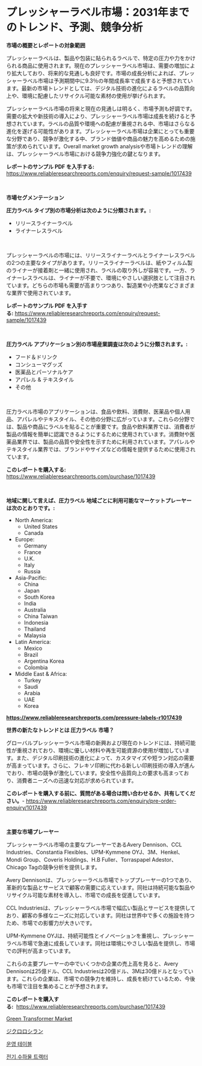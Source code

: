 <p><h1>プレッシャーラベル市場：2031年までのトレンド、予測、競争分析</h1></p><p><strong>市場の概要とレポートの対象範囲</strong></p>
<p><p>プレッシャーラベルは、製品や包装に貼られるラベルで、特定の圧力や力をかけられる商品に使用されます。現在のプレッシャーラベル市場は、需要の増加により拡大しており、将来的な見通しも良好です。市場の成長分析によれば、プレッシャーラベル市場は予測期間中に9.3％の年間成長率で成長すると予想されています。最新の市場トレンドとしては、デジタル技術の進化によるラベルの品質向上や、環境に配慮したリサイクル可能な素材の使用が挙げられます。</p><p>プレッシャーラベル市場の将来と現在の見通しは明るく、市場予測も好調です。需要の拡大や新技術の導入により、プレッシャーラベル市場は成長を続けると予想されています。ラベルの品質や環境への配慮が重視される中、市場はさらなる進化を遂げる可能性があります。プレッシャーラベル市場は企業にとっても重要な分野であり、競争が激化する中、ブランド価値や商品の魅力を高めるための施策が求められています。Overall market growth analysisや市場トレンドの理解は、プレッシャーラベル市場における競争力強化の鍵となります。</p></p>
<p><strong>レポートのサンプル PDF を入手する:</strong> <a href="https://www.reliableresearchreports.com/enquiry/request-sample/1017439">https://www.reliableresearchreports.com/enquiry/request-sample/1017439</a></p>
<p>&nbsp;</p>
<p><strong>市場セグメンテーション</strong></p>
<p><strong>圧力ラベル タイプ別の市場分析は次のように分類されます。:</strong></p>
<p><ul><li>リリースライナーラベル</li><li>ライナーレスラベル</li></ul></p>
<p>&nbsp;</p>
<p><p>プレッシャーラベルの市場には、リリースライナーラベルとライナーレスラベルの2つの主要なタイプがあります。リリースライナーラベルは、紙やフィルム製のライナーが接着剤と一緒に使用され、ラベルの取り外しが容易です。一方、ライナーレスラベルは、ライナーが不要で、環境にやさしい選択肢として注目されています。どちらの市場も需要が高まりつつあり、製造業や小売業などさまざまな業界で使用されています。</p></p>
<p><strong>レポートのサンプル PDF を入手する:</strong>&nbsp;<a href="https://www.reliableresearchreports.com/enquiry/request-sample/1017439">https://www.reliableresearchreports.com/enquiry/request-sample/1017439</a></p>
<p>&nbsp;</p>
<p><strong> 圧力ラベル アプリケーション別の市場産業調査は次のように分類されます。:</strong></p>
<p><ul><li>フード＆ドリンク</li><li>コンシューマグッズ</li><li>医薬品とパーソナルケア</li><li>アパレル & テキスタイル</li><li>その他</li></ul></p>
<p>&nbsp;</p>
<p><p>圧力ラベル市場のアプリケーションは、食品や飲料、消費財、医薬品や個人用品、アパレルやテキスタイル、その他の分野に広がっています。これらの分野では、製品や商品にラベルを貼ることが重要です。食品や飲料業界では、消費者が製品の情報を簡単に認識できるようにするために使用されています。消費財や医薬品業界では、製品の品質や安全性を示すために利用されています。アパレルやテキスタイル業界では、ブランドやサイズなどの情報を提供するために使用されています。</p></p>
<p><strong>このレポートを購入する:</strong>&nbsp; <a href="https://www.reliableresearchreports.com/purchase/1017439">https://www.reliableresearchreports.com/purchase/1017439</a></p>
<p>&nbsp;</p>
<p><strong>地域に関して言えば、圧力ラベル 地域ごとに利用可能なマーケットプレーヤーは次のとおりです。:</strong></p>
<p><ul>
    <li>
        North America:
        <ul>
            <li>United States</li>
            <li>Canada</li>
        </ul>
    </li>
    <li>
        Europe:
        <ul>
            <li>Germany</li>
            <li>France</li>
            <li>U.K.</li>
            <li>Italy</li>
            <li>Russia</li>
        </ul>
    </li>
    <li>
        Asia-Pacific:
        <ul>
            <li>China</li>
            <li>Japan</li>
            <li>South Korea</li>
            <li>India</li>
            <li>Australia</li>
            <li>China Taiwan</li>
            <li>Indonesia</li>
            <li>Thailand</li>
            <li>Malaysia</li>
        </ul>
    </li>
    <li>
        Latin America:
        <ul>
            <li>Mexico</li>
            <li>Brazil</li>
            <li>Argentina Korea</li>
            <li>Colombia</li>
        </ul>
    </li>
    <li>
        Middle East & Africa:
        <ul>
            <li>Turkey</li>
            <li>Saudi</li>
            <li>Arabia</li>
            <li>UAE</li>
            <li>Korea</li>
        </ul>
    </li>
    </ul></p>
<p><strong><a href="https://www.reliableresearchreports.com/pressure-labels-r1017439">https://www.reliableresearchreports.com/pressure-labels-r1017439</a></strong>&nbsp;</p>
<p><strong>世界の新たなトレンドとは 圧力ラベル 市場？</strong></p>
<p><p>グローバルプレッシャーラベル市場の新興および現在のトレンドには、持続可能性が重視されており、環境に優しい材料や再生可能資源の使用が増加しています。また、デジタル印刷技術の進化によって、カスタマイズや短ラン対応の需要が高まっています。さらに、フレキソ印刷に代わる新しい印刷技術の導入が進んでおり、市場の競争が激化しています。安全性や品質向上の要求も高まっており、消費者ニーズへの迅速な対応が求められています。</p></p>
<p><strong>このレポートを購入する前に、質問がある場合は問い合わせるか、共有してください。</strong>- <a href="https://www.reliableresearchreports.com/enquiry/pre-order-enquiry/1017439">https://www.reliableresearchreports.com/enquiry/pre-order-enquiry/1017439</a></p>
<p>&nbsp;</p>
<p><strong>主要な市場プレーヤー</strong></p>
<p><p>プレッシャーラベル市場の主要なプレーヤーであるAvery Dennison、CCL Industries、Constantia Flexibles、UPM-Kymmene OYJ、3M、Henkel、Mondi Group、Coveris Holdings、H.B Fuller、Torraspapel Adestor、Chicago Tagの競争分析を提供します。</p><p>Avery Dennisonは、プレッシャーラベル市場でトッププレーヤーの1つであり、革新的な製品とサービスで顧客の需要に応えています。同社は持続可能な製品やリサイクル可能な素材を導入し、市場での成長を促進しています。</p><p>CCL Industriesは、プレッシャーラベル市場で幅広い製品とサービスを提供しており、顧客の多様なニーズに対応しています。同社は世界中で多くの施設を持つため、市場での影響力が大きいです。</p><p>UPM-Kymmene OYJは、持続可能性とイノベーションを重視し、プレッシャーラベル市場で急速に成長しています。同社は環境にやさしい製品を提供し、市場での評判が高まっています。</p><p>これらの主要プレーヤーの中でいくつかの企業の売上高を見ると、Avery Dennisonは25億ドル、CCL Industriesは20億ドル、3Mは30億ドルとなっています。これらの企業は、市場での競争力を維持し、成長を続けているため、今後も市場で注目を集めることが予想されます。</p></p>
<p><strong>このレポートを購入する:</strong>&nbsp;&nbsp;<a href="https://www.reliableresearchreports.com/purchase/1017439">https://www.reliableresearchreports.com/purchase/1017439</a></p>
<p><p><a href="https://github.com/Airanohannonzb68e5pb53oc1/Market-Research-Report-List-2/blob/main/green-transformer-market.md">Green Transformer Market</a></p><p><a href="https://github.com/AriMuller2009/Market-Research-Report-List-1/blob/main/494683421091.md">ジクロロシラン</a></p><p><a href="https://github.com/TimmyMann6767/Market-Research-Report-List-1/blob/main/654240419655.md">운영 테이블</a></p><p><a href="https://github.com/JeromeRtyau89966/Market-Research-Report-List-1/blob/main/540431919656.md">전기 수하물 트랙터</a></p></p>